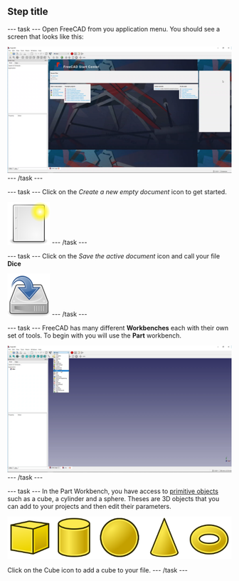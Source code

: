 ## Step title

--- task ---
Open FreeCAD from you application menu. You should see a screen that looks like this:

![FreeCAD user inteface](images/freecad-interface.png)
--- /task ---

--- task ---
Click on the *Create a new empty document* icon to get started.

![document-new](images/document-new.png)
--- /task ---

--- task ---
Click on the *Save the active document* icon and call your file **Dice**

![document-save](images/document-save.png)
--- /task ---

--- task ---
FreeCAD has many different **Workbenches** each with their own set of tools. To begin with you will use the **Part** workbench.

![Part Workbench](images/part-workbench.png)
--- /task ---

--- task ---
In the Part Workbench, you have access to [primitive objects](https://en.wikipedia.org/wiki/Geometric_primitive#Common_primitives) such as a cube, a cylinder and a sphere. Theses are 3D objects that you can add to your projects and then edit their parameters.

![primitives](images/primitives.png)

Click on the Cube icon to add a cube to your file.
--- /task ---
